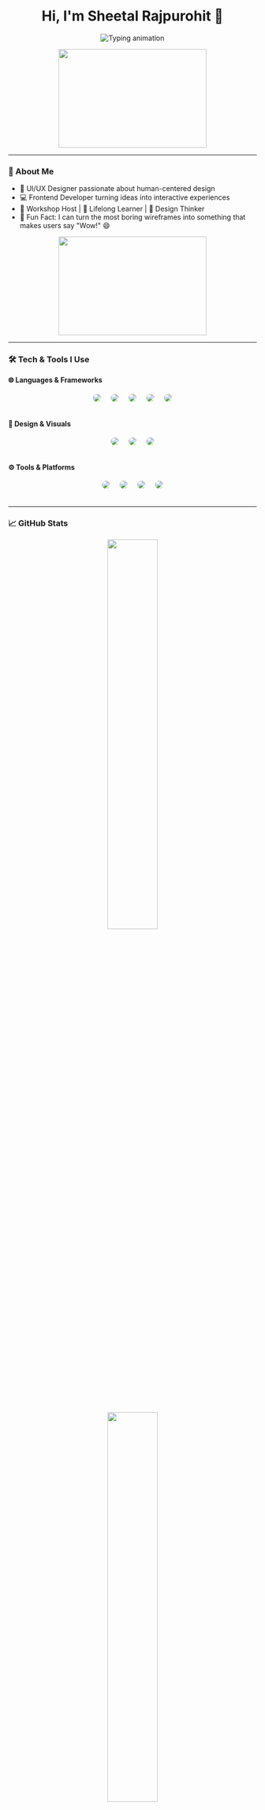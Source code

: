 <h1 align="center">Hi, I'm Sheetal Rajpurohit 👋</h1>
<p align="center">
  <img src="https://readme-typing-svg.demolab.com?font=Fira+Code&size=22&duration=3000&pause=1000&color=FF61A6&center=true&vCenter=true&width=500&lines=UI%2FUX+Designer+%F0%9F%96%8C%EF%B8%8F;Frontend+Developer+%F0%9F%92%BB;Creative+Thinker+%F0%9F%8C%9F" alt="Typing animation" />
</p>
<p align="center">
  <img src="https://media4.giphy.com/media/v1.Y2lkPTc5MGI3NjExZ3NyM2FuMTN3ZG05NzBhM2ZpZmdiZGd3OG50NTZ0ZTh2cjQ2dWZmdiZlcD12MV9pbnRlcm5hbF9naWZfYnlfaWQmY3Q9Zw/u5BzptR1OTZ04/giphy.gif" width="300" height="200" />
</p>

---

### 💫 About Me

- 🎨 UI/UX Designer passionate about human-centered design
- 💻 Frontend Developer turning ideas into interactive experiences
- 📢 Workshop Host | 🌱 Lifelong Learner | 🧠 Design Thinker
- 🎯 Fun Fact: I can turn the most boring wireframes into something that makes users say "Wow!" 😄
<p align="center">
  <img src="https://media4.giphy.com/media/v1.Y2lkPTc5MGI3NjExZnF3ZXFsa2JuN3gxamUwOHI1anpjNW5ibWU0cDUzcGt4bHNoMHNjNSZlcD12MV9pbnRlcm5hbF9naWZfYnlfaWQmY3Q9Zw/13HBDT4QSTpveU/giphy.gif" width="300" height="200" />
</p>

---

### 🛠️ Tech & Tools I Use  

  <strong>🌐 Languages & Frameworks</strong><br>
 <div style="display: flex; gap: 10px; justify-content: center; flex-wrap: wrap;">
  <img src="https://img.shields.io/badge/HTML5-E34F26?style=flat&logo=html5&logoColor=white" style="border-radius: 15px; padding: 5px;" />
  <img src="https://img.shields.io/badge/CSS3-1572B6?style=flat&logo=css3&logoColor=white" style="border-radius: 15px; padding: 5px;" />
  <img src="https://img.shields.io/badge/JavaScript-F7DF1E?style=flat&logo=javascript&logoColor=black" style="border-radius: 15px; padding: 5px;" />
  <img src="https://img.shields.io/badge/PHP-777BB4?style=flat&logo=php&logoColor=white" style="border-radius: 15px; padding: 5px;" />
  <img src="https://img.shields.io/badge/MySQL-005C84?style=flat&logo=mysql&logoColor=white" style="border-radius: 15px; padding: 5px;" />
</div><br>

  <strong>🎨 Design & Visuals</strong><br>
  <div style="display: flex; gap: 10px; justify-content: center; flex-wrap: wrap;">
  <img src="https://img.shields.io/badge/Canva-00C4CC?style=flat&logo=canva&logoColor=white" style="border-radius: 15px; padding: 5px;" />
  <img src="https://img.shields.io/badge/Tailwind_CSS-38B2AC?style=flat&logo=tailwind-css&logoColor=white" style="border-radius: 15px; padding: 5px;" />
  <img src="https://img.shields.io/badge/Figma-F24E1E?style=flat&logo=figma&logoColor=white" style="border-radius: 15px; padding: 5px;" />
</div><br>

  <strong>⚙️ Tools & Platforms</strong><br>
  <div style="display: flex; gap: 10px; justify-content: center; flex-wrap: wrap;">
  <img src="https://img.shields.io/badge/VS_Code-007ACC?style=flat&logo=visual-studio-code&logoColor=white" style="border-radius: 15px; padding: 5px;" />
  <img src="https://img.shields.io/badge/XAMPP-FB7A24?style=flat&logo=xampp&logoColor=white" style="border-radius: 15px; padding: 5px;" />
  <img src="https://img.shields.io/badge/Git-F05032?style=flat&logo=git&logoColor=white" style="border-radius: 15px; padding: 5px;" />
  <img src="https://img.shields.io/badge/GitHub-181717?style=flat&logo=github&logoColor=white" style="border-radius: 15px; padding: 5px;" />
</div><br>

---

### 📈 GitHub Stats

<p align="center">
  <img src="https://github-readme-stats.vercel.app/api?username=Sheetal-Rajpurohit&show_icons=true&theme=dracula&border_radius=10&hide_title=true" width="45%" />
</p>

<p align="center">
  <img src="https://github-readme-streak-stats.herokuapp.com/?user=sheetalrajpurohit&theme=dracula&hide_border=true" width="45%" />
</p>

---

### 🚀 Projects


- 🧩[Comic Generator](https://github.com/Sheetal-Rajpurohit/Comic-Generator) – A tool that transforms your story text into comic panels using AI.
- 🌍[IoT-Based Health Monitoring Device](https://github.com/Sheetal-Rajpurohit/IOT-Based-Health-Monitoring-Device) – Real-time health tracking system using IoT sensors and microcontrollers.

---

### 🔗 Let's Connect

<p>
  🚀 Got a project that needs a spark of creativity?<br>
  💬 Want to chat design, code, or coffee?<br>
  ✨ Or just curious about how pixels become magic?<br>
  👉 Drop me a message — I’d love to hear from you!
</p>

<p>
  <a href="sheetal.raj.2712@gmail.com">
    <img src="https://img.shields.io/badge/Gmail-D14836?style=flat&logo=gmail&logoColor=white" style="border-radius: 15px; padding: 5px;" />
  </a>
  <a href="[https://www.linkedin.com/in/sheetalrajpurohit/](https://www.linkedin.com/in/sheetal-rajpurohit-9b195027a/)">
    <img src="https://img.shields.io/badge/LinkedIn-0A66C2?style=flat&logo=linkedin&logoColor=white" style="border-radius: 15px; padding: 5px;" />
  </a>
  <a href="https://sheetalportfolio.com">
    <img src="https://img.shields.io/badge/Portfolio-121212?style=flat&logo=vercel&logoColor=white" style="border-radius: 15px; padding: 5px;" />
  </a>
</p>

---

<p align="center">
  Made with ❤️ by Sheetal | #DesignThatSpeaks 🎨
</p>
